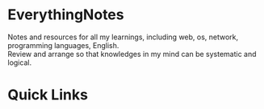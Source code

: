 # EverythingNotes

Notes and resources for all my learnings, including web, os, network, programming languages, English.   
Review and arrange so that knowledges in my mind can be systematic and logical.


# Quick Links


